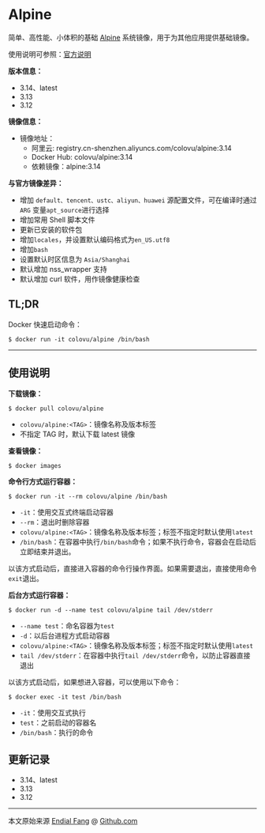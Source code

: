 # Alpine

简单、高性能、小体积的基础 [Alpine](http://www.alpinelinux.org) 系统镜像，用于为其他应用提供基础镜像。

使用说明可参照：[官方说明](https://wiki.alpinelinux.org)


**版本信息：**

- 3.14、latest
- 3.13
- 3.12

**镜像信息：**

* 镜像地址：
  * 阿里云: registry.cn-shenzhen.aliyuncs.com/colovu/alpine:3.14
  * Docker Hub: colovu/alpine:3.14
  * 依赖镜像：alpine:3.14

**与官方镜像差异：**

- 增加 `default、tencent、ustc、aliyun、huawei` 源配置文件，可在编译时通过 `ARG` 变量`apt_source`进行选择
- 增加常用 Shell 脚本文件
- 更新已安装的软件包
- 增加`locales`，并设置默认编码格式为`en_US.utf8`
- 增加`bash`
- 设置默认时区信息为 `Asia/Shanghai`
- 默认增加 nss_wrapper 支持
- 默认增加 curl 软件，用作镜像健康检查


## TL;DR

Docker 快速启动命令：

```shell
$ docker run -it colovu/alpine /bin/bash
```



---



## 使用说明

**下载镜像：**

```shell
$ docker pull colovu/alpine
```

- `colovu/alpine:<TAG>`：镜像名称及版本标签
- 不指定 TAG 时，默认下载 latest 镜像

**查看镜像：**

```shell
$ docker images
```

**命令行方式运行容器：**

```shell
$ docker run -it --rm colovu/alpine /bin/bash
```

- `-it`：使用交互式终端启动容器
- `--rm`：退出时删除容器
- `colovu/alpine:<TAG>`：镜像名称及版本标签；标签不指定时默认使用`latest`
- `/bin/bash`：在容器中执行`/bin/bash`命令；如果不执行命令，容器会在启动后立即结束并退出。

以该方式启动后，直接进入容器的命令行操作界面。如果需要退出，直接使用命令`exit`退出。

**后台方式运行容器：**

```shell
$ docker run -d --name test colovu/alpine tail /dev/stderr
```

- `--name test`：命名容器为`test`
- `-d`：以后台进程方式启动容器
- `colovu/alpine:<TAG>`：镜像名称及版本标签；标签不指定时默认使用`latest`
- `tail /dev/stderr`：在容器中执行`tail /dev/stderr`命令，以防止容器直接退出



以该方式启动后，如果想进入容器，可以使用以下命令：

```shell
$ docker exec -it test /bin/bash
```

- `-it`：使用交互式执行
- `test`：之前启动的容器名
- `/bin/bash`：执行的命令



## 更新记录

- 3.14、latest
- 3.13
- 3.12


----

本文原始来源 [Endial Fang](https://github.com/colovu) @ [Github.com](https://github.com)

